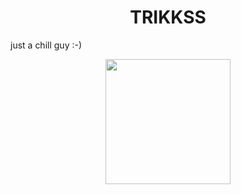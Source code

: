 <h1 align="center"><b>TRIKKSS</b></h1>

just a chill guy :-)

<p align="center"><img height="200" src="https://github-profile-summary-cards.vercel.app/api/cards/repos-per-language?username=TRIKKSS&theme=solarized_dark"</p>
